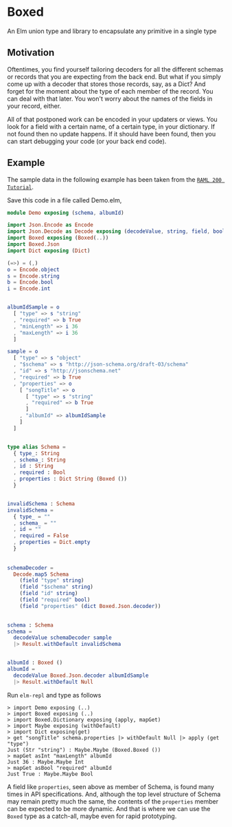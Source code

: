 # Boxed
An Elm union type and library to encapsulate any primitive in a single type


## Motivation
Oftentimes, you find yourself tailoring decoders for all the different schemas
or records that you are expecting from the back end. But what if you simply come
up with a decoder that stores those records, say, as a Dict? And forget for
the moment about the type of each member of the record. You can deal with
that later. You won't worry about the names of the fields in your record, either.

All of that postponed work can be encoded in your updaters or views. You look
for a field with a certain name, of a certain type, in your dictionary. If not
found then no update happens. If it should have been found, then you can start
debugging your code (or your back end code).


## Example
The sample data in the following example has been taken from the 
[`RAML 200 Tutorial`](https://raml.org/developers/raml-200-tutorial).

Save this code in a file called Demo.elm,

```elm 
module Demo exposing (schema, albumId)

import Json.Encode as Encode
import Json.Decode as Decode exposing (decodeValue, string, field, bool, dict)
import Boxed exposing (Boxed(..))
import Boxed.Json
import Dict exposing (Dict)

(=>) = (,)
o = Encode.object
s = Encode.string
b = Encode.bool
i = Encode.int


albumIdSample = o
  [ "type" => s "string"
  , "required" => b True
  , "minLength" => i 36
  , "maxLength" => i 36
  ]

sample = o
  [ "type" => s "object"
  , "$schema" => s "http://json-schema.org/draft-03/schema"
  , "id" => s "http://jsonschema.net"
  , "required" => b True
  , "properties" => o
    [ "songTitle" => o
      [ "type" => s "string"
      , "required" => b True
      ]
    , "albumId" => albumIdSample
    ]
  ]


type alias Schema = 
  { type_: String 
  , schema_: String
  , id : String 
  , required : Bool
  , properties : Dict String (Boxed ())
  }


invalidSchema : Schema 
invalidSchema = 
  { type_ = "" 
  , schema_ = ""
  , id = "" 
  , required = False
  , properties = Dict.empty
  }
  
  
schemaDecoder =
  Decode.map5 Schema 
    (field "type" string)
    (field "$schema" string)
    (field "id" string)
    (field "required" bool)
    (field "properties" (dict Boxed.Json.decoder))

    
schema : Schema    
schema = 
  decodeValue schemaDecoder sample
  |> Result.withDefault invalidSchema


albumId : Boxed ()    
albumId = 
  decodeValue Boxed.Json.decoder albumIdSample
  |> Result.withDefault Null
```



Run `elm-repl` and type as follows 

    > import Demo exposing (..)
    > import Boxed exposing (..)
    > import Boxed.Dictionary exposing (apply, mapGet)
    > import Maybe exposing (withDefault)
    > import Dict exposing(get)
    > get "songTitle" schema.properties |> withDefault Null |> apply (get "type")
    Just (Str "string") : Maybe.Maybe (Boxed.Boxed ())
    > mapGet asInt "maxLength" albumId
    Just 36 : Maybe.Maybe Int
    > mapGet asBool "required" albumId
    Just True : Maybe.Maybe Bool
    
    


A field like `properties`, seen above as member of Schema, is found many times
in API specifications. And, although the top level structure of Schema may 
remain pretty much the same, the contents of the `properties` member can be
expected to be more dynamic. And that is where we can use the `Boxed` type as 
a catch-all, maybe even for rapid prototyping.




